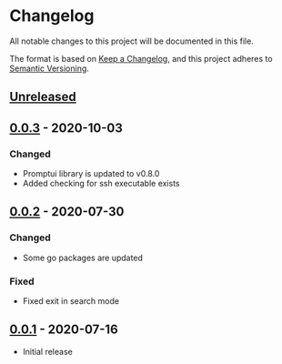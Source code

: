 # Changelog

All notable changes to this project will be documented in this file.

The format is based on [Keep a Changelog](https://keepachangelog.com/en/1.0.0/),
and this project adheres to [Semantic Versioning](https://semver.org/spec/v2.0.0.html).

## [Unreleased]

## [0.0.3] - 2020-10-03

### Changed
- Promptui library is updated to v0.8.0
- Added checking for ssh executable exists

## [0.0.2] - 2020-07-30

### Changed
- Some go packages are updated

### Fixed
- Fixed exit in search mode

## [0.0.1] - 2020-07-16

- Initial release

[unreleased]: https://github.com/LuciferInLove/dynamic-sshmenu-aws/compare/v0.0.3...HEAD
[0.0.3]: https://github.com/LuciferInLove/dynamic-sshmenu-aws/compare/v0.0.2...v0.0.3
[0.0.2]: https://github.com/LuciferInLove/dynamic-sshmenu-aws/compare/v0.0.1...v0.0.2
[0.0.1]: https://github.com/LuciferInLove/dynamic-sshmenu-aws/releases/tag/v0.0.1